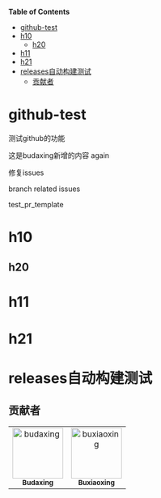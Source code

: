<!-- START doctoc generated TOC please keep comment here to allow auto update -->
<!-- DON'T EDIT THIS SECTION, INSTEAD RE-RUN doctoc TO UPDATE -->
**Table of Contents**

- [github-test](#github-test)
- [h10](#h10)
  - [h20](#h20)
- [h11](#h11)
- [h21](#h21)
- [releases自动构建测试](#releases%E8%87%AA%E5%8A%A8%E6%9E%84%E5%BB%BA%E6%B5%8B%E8%AF%95)
  - [贡献者](#%E8%B4%A1%E7%8C%AE%E8%80%85)

<!-- END doctoc generated TOC please keep comment here to allow auto update -->

<!-- START doctor -->
<!-- END doctor -->
# github-test
测试github的功能

这是budaxing新增的内容
again

修复issues

branch related issues

test_pr_template
# h10

## h20


# h11

# h21

# releases自动构建测试


## 贡献者

<!-- readme: collaborators,contributors -start -->
<table>
<tr>
    <td align="center">
        <a href="https://github.com/budaxing">
            <img src="https://avatars.githubusercontent.com/u/110142881?v=4" width="100;" alt="budaxing"/>
            <br />
            <sub><b>Budaxing</b></sub>
        </a>
    </td>
    <td align="center">
        <a href="https://github.com/buxiaoxing">
            <img src="https://avatars.githubusercontent.com/u/60745831?v=4" width="100;" alt="buxiaoxing"/>
            <br />
            <sub><b>Buxiaoxing</b></sub>
        </a>
    </td></tr>
</table>
<!-- readme: collaborators,contributors -end -->
